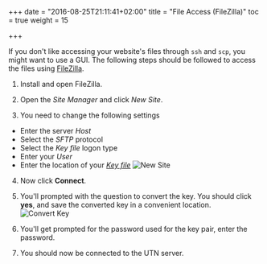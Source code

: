 +++
date = "2016-08-25T21:11:41+02:00"
title = "File Access (FileZilla)"
toc = true
weight = 15

+++

If you don't like accessing your website's files through `ssh` and `scp`, you
might want to use a GUI. The following steps should be followed to access the
files using [FileZilla](https://filezilla-project.org).

1. Install and open FileZilla.

2. Open the *Site Manager* and click *New Site*.

3. You need to change the following settings
  - Enter the server *Host*
  - Select the *SFTP* protocol
  - Select the *Key file* logon type
  - Enter your *User*
  - Enter the location of your [*Key file*](/developing_for_utn/ssh_key)
![New Site](/images/filezilla/site_window.png)

4. Now click **Connect**.

5. You'll prompted with the question to convert the key. You should click **yes**,
and save the converted key in a convenient location.
![Convert Key](/images/filezilla/convert_key.png)

6. You'll get prompted for the password used for the key pair, enter the
password.

7. You should now be connected to the UTN server.

